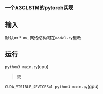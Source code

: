 ### 一个A3CLSTM的pytorch实现

## 输入
默认xx * xx, 网络结构可在`model.py`里改

## 运行
`python3 main.py`(cpu)

>或

`CUDA_VISIBLE_DEVICES=1 python3 main.py`(gpu)
